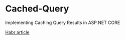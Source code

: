 # Cached-Query
 Implementing Caching Query Results in ASP.NET CORE
 
 [Habr article](https://habr.com/ru/post/449744/)

